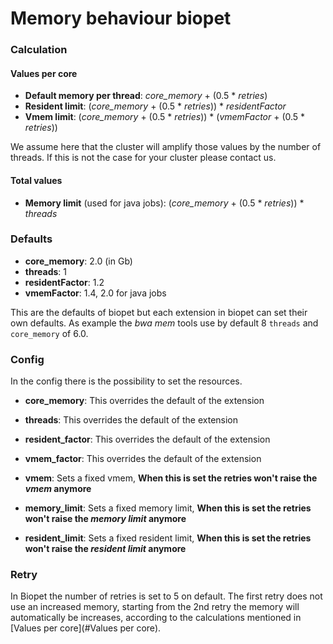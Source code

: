 # Memory behaviour biopet

### Calculation

#### Values per core
- **Default memory per thread**: *core_memory* + (0.5 * *retries*)
- **Resident limit**: (*core_memory* + (0.5 * *retries*)) * *residentFactor*
- **Vmem limit**: (*core_memory* + (0.5 * *retries*)) * (*vmemFactor* + (0.5 * *retries*))

We assume here that the cluster will amplify those values by the number of threads. If this is not the case for your cluster please contact us.

#### Total values
- **Memory limit** (used for java jobs): (*core_memory* + (0.5 * *retries*)) * *threads*


### Defaults

- **core_memory**: 2.0 (in Gb)
- **threads**: 1
- **residentFactor**: 1.2
- **vmemFactor**: 1.4, 2.0 for java jobs

This are the defaults of biopet but each extension in biopet can set their own defaults. As example the *bwa mem* tools 
use by default 8 `threads` and `core_memory` of 6.0.

### Config

In the config there is the possibility to set the resources.

- **core_memory**: This overrides the default of the extension
- **threads**: This overrides the default of the extension
- **resident_factor**: This overrides the default of the extension
- **vmem_factor**: This overrides the default of the extension

- **vmem**: Sets a fixed vmem, **When this is set the retries won't raise the *vmem* anymore**
- **memory_limit**: Sets a fixed memory limit, **When this is set the retries won't raise the *memory limit* anymore**
- **resident_limit**: Sets a fixed resident limit, **When this is set the retries won't raise the *resident limit* anymore**

### Retry

In Biopet the number of retries is set to 5 on default. The first retry does not use an increased memory, starting from the 2nd 
retry the memory will automatically be increases, according to the calculations mentioned in [Values per core](#Values per core).
